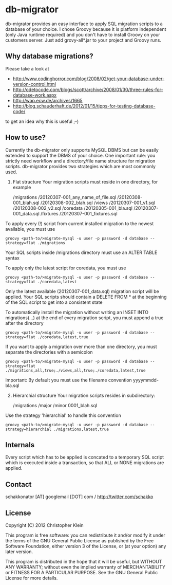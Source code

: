 db-migrator
===========
db-migrator provides an easy interface to apply SQL migration scripts to a database of your choice.
I chose Groovy because it is platform independent (only Java runtime required) and you don't have to install Groovy on your customers server.
Just add grovy-all*.jar to your project and Groovy runs.

Why database migrations?
------------------------
Please take a look at
 
 * http://www.codinghorror.com/blog/2008/02/get-your-database-under-version-control.html
 * http://odetocode.com/blogs/scott/archive/2008/01/30/three-rules-for-database-work.aspx
 * http://wap.ecw.de/archives/1665
 * http://blog.schauderhaft.de/2012/01/15/tipps-for-testing-database-code/
 
to get an idea why this is useful ;-)

How to use?
-----------
Currently the db-migrator only supports MySQL DBMS but can be easily extended to support the DBMS of your choice.
One important rule: you strictly need workflow and a directory/file name structure for migration scripts.
db-migrator provides two strategies which are most commonly used.

1. Flat structure
Your migration scripts must reside in one directory, for example

	/migrations
		/20120307-001_any_name_of_file.sql
		/20120308-001_blah.sql
		/20120308-002_blah.sql
	/views
		/20120307-001_v1.sql
		/20120308-002_v2.sql
	/coredata
		/20120305-001_bla.sql
		/20120307-001_data.sql
	/fixtures
		/20120307-001_fixtures.sql

To apply every (!) script from current installed migration to the newest available, you must use

	groovy <path-to/>migrate-mysql -u user -p password -d database --strategy=flat ./migrations

Your SQL scripts inside /migrations directory must use an ALTER TABLE syntax

To apply only the latest script for coredata, you must use

	groovy <path-to/>migrate-mysql -u user -p password -d database --strategy=flat ./coredata,latest

Only the latest available (20120307-001_data.sql) migration script will be applied.
Your SQL scripts should contain a DELETE FROM * at the beginning of the SQL script to get into a consistent state

To automatically install the migration without writing an INSET INTO migrations(...) at the end of every migration script, you must append a true after the directory

	groovy <path-to/>migrate-mysql -u user -p password -d database --strategy=flat ./coredata,latest,true

If you want to apply a migration over more than one directory, you must separate the directories with a semicolon

	groovy <path-to/>migrate-mysql -u user -p password -d database --strategy=flat ./migrations,all,true;./views,all,true;./coredata,latest,true

Important: By default you must use the filename convention yyyymmdd-<number>bla.sql

2. Hierarchial structure
Your migration scripts resides in subdirectory:

	/migrations
		/major
			/minor
				0001_blah.sql

Use the strategy 'hierarchial' to handle this convention

	groovy <path-to/>migrate-mysql -u user -p password -d database --strategy=hierarchial ./migrations,latest,true

	
Internals
---------
Every script which has to be applied is concated to a temporary SQL script which is executed inside a transaction, so that ALL or NONE migrations are applied.

Contact
-------
schakkonator [AT] googlemail [DOT] com / http://twitter.com/schakko

License
-------
Copyright (C) 2012  Christopher Klein

This program is free software: you can redistribute it and/or modify
it under the terms of the GNU General Public License as published by
the Free Software Foundation, either version 3 of the License, or
(at your option) any later version.

This program is distributed in the hope that it will be useful,
but WITHOUT ANY WARRANTY; without even the implied warranty of
MERCHANTABILITY or FITNESS FOR A PARTICULAR PURPOSE.  See the
GNU General Public License for more details.